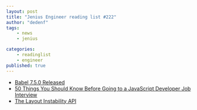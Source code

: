 ```yaml
---
layout: post
title: "Jenius Engineer reading list #222"
author: "dedenf"
tags:
    - news
    - jenius

categories:
    - readinglist
    - engineer
published: true
---
```


- [Babel 7.5.0 Released](https://babeljs.io/blog/2019/07/03/7.5.0)
- [50 Things You Should Know Before Going to a JavaScript Developer Job Interview](https://medium.com/better-programming/50-thingsyou-should-know-before-going-to-a-javascript-developer-job-interview-b1f1dfbf945c)
- [The Layout Instability API](https://web.dev/layout-instability-api/)
